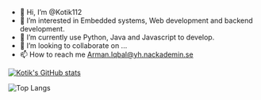 - 👋 Hi, I’m @Kotik112
- 👀 I’m interested in Embedded systems, Web development and backend development.
- 🌱 I’m currently use Python, Java and Javascript to develop.
- 💞️ I’m looking to collaborate on ...
- 📫 How to reach me Arman.Iqbal@yh.nackademin.se

<!---
Kotik112/Kotik112 is a ✨ special ✨ repository because its `README.md` (this file) appears on your GitHub profile.
You can click the Preview link to take a look at your changes.
--->
[![Kotik's GitHub stats](https://github-readme-stats.vercel.app/api?username=Kotik112)](https://github.com/anuraghazra/github-readme-stats&theme=great-gatsby)

![Top Langs](https://github-readme-stats.vercel.app/api/top-langs/?username=Kotik112&theme=highcontras&&hide=html,scss,stylus,blade,jupyter%20notebook,css,shell,batchfile,dockerfile,typescript&theme=algolia&show_icons=true&&count_private=true)
